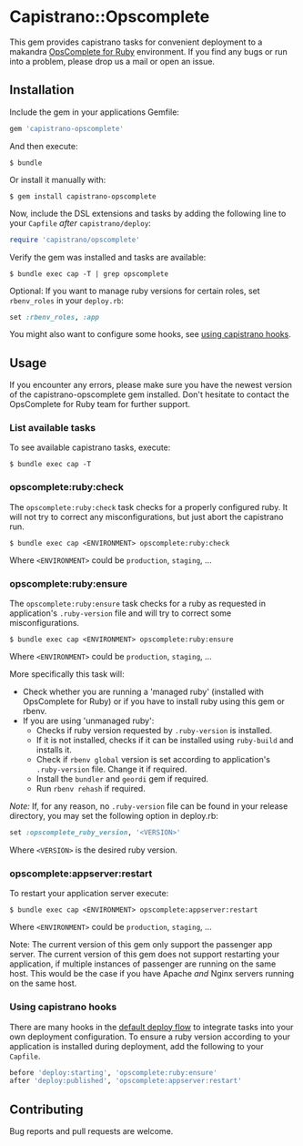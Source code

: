 # Capistrano::Opscomplete

This gem provides capistrano tasks for convenient deployment to a makandra [OpsComplete for Ruby](https://opscomplete.com/ruby) environment. If you find any bugs or run
into a problem, please drop us a mail or open an issue.

## Installation

Include the gem in your applications Gemfile:

```ruby
gem 'capistrano-opscomplete'
```

And then execute:

    $ bundle

Or install it manually with:

    $ gem install capistrano-opscomplete

Now, include the DSL extensions and tasks by adding the following line to your `Capfile` _after_ `capistrano/deploy`:

```ruby
require 'capistrano/opscomplete'
```

Verify the gem was installed and tasks are available:

    $ bundle exec cap -T | grep opscomplete

Optional: If you want to manage ruby versions for certain roles, set `rbenv_roles` in your `deploy.rb`:

```ruby
set :rbenv_roles, :app
```

You might also want to configure some hooks, see [using capistrano hooks](#using-capistrano-hooks).

## Usage

If you encounter any errors, please make sure you have the newest version of the capistrano-opscomplete gem installed. Don't hesitate to
contact the OpsComplete for Ruby team for further support.

### List available tasks

To see available capistrano tasks, execute:

    $ bundle exec cap -T

### opscomplete:ruby:check

The `opscomplete:ruby:check` task checks for a properly configured ruby. It will not try to correct any misconfigurations, but just abort
the capistrano run.

    $ bundle exec cap <ENVIRONMENT> opscomplete:ruby:check

Where `<ENVIRONMENT>` could be `production`, `staging`, ...

### opscomplete:ruby:ensure

The `opscomplete:ruby:ensure` task checks for a ruby as requested in application's `.ruby-version` file and will try to correct some
misconfigurations.

    $ bundle exec cap <ENVIRONMENT> opscomplete:ruby:ensure

Where `<ENVIRONMENT>` could be `production`, `staging`, ...

More specifically this task will:
  - Check whether you are running a 'managed ruby' (installed with OpsComplete for Ruby) or if you have to install ruby using this gem or rbenv.
  - If you are using 'unmanaged ruby':
    - Checks if ruby version requested by `.ruby-version` is installed.
    - If it is not installed, checks if it can be installed using `ruby-build` and installs it.
    - Check if `rbenv global` version is set according to application's `.ruby-version` file. Change it if required.
    - Install the `bundler` and `geordi` gem if required.
    - Run `rbenv rehash` if required.

*Note:* If, for any reason, no `.ruby-version` file can be found in your release directory, you may set the following option in
deploy.rb:

```ruby
set :opscomplete_ruby_version, '<VERSION>'
```

Where `<VERSION>` is the desired ruby version.

### opscomplete:appserver:restart

To restart your application server execute:

    $ bundle exec cap <ENVIRONMENT> opscomplete:appserver:restart

Where `<ENVIRONMENT>` could be `production`, `staging`, ...

Note: The current version of this gem only support the passenger app server. The current version of this gem does not support restarting your application, if multiple instances of passenger are running on the same host. This would be the case if you have Apache _and_ Nginx servers running on the same host.

### Using capistrano hooks

There are many hooks in the [default deploy flow](https://capistranorb.com/documentation/getting-started/flow/) to integrate tasks into your own deployment configuration. To ensure a ruby version according to your application is installed during deployment, add the following to your `Capfile`.

```ruby
before 'deploy:starting', 'opscomplete:ruby:ensure'
after 'deploy:published', 'opscomplete:appserver:restart'
```

## Contributing

Bug reports and pull requests are welcome.
